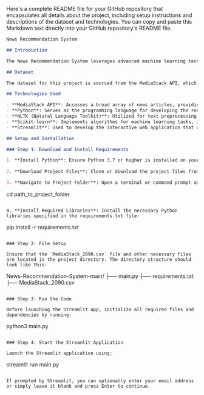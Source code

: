 Here's a complete README file for your GitHub repository that encapsulates all details about the project, including setup instructions and descriptions of the dataset and technologies. You can copy and paste this Markdown text directly into your GitHub repository's README file.

```markdown
News Recommendation System

## Introduction

The News Recommendation System leverages advanced machine learning techniques to deliver personalized news articles to users. Built using Python, the system integrates various tools and libraries to process and analyze news data effectively, aiming to enhance user engagement by catering to individual preferences.

## Dataset

The dataset for this project is sourced from the MediaStack API, which provides a diverse array of categorized news articles. This rich dataset enables the system to offer a wide range of news topics, ensuring relevance and personalization in the recommendations made.

## Technologies Used

- **MediaStack API**: Accesses a broad array of news articles, providing the raw data for our system.
- **Python**: Serves as the programming language for developing the recommender system.
- **NLTK (Natural Language Toolkit)**: Utilized for text preprocessing tasks such as tokenization, stopword removal, and lemmatization.
- **Scikit-learn**: Implements algorithms for machine learning tasks, including TF-IDF vectorization and Singular Value Decomposition (SVD).
- **Streamlit**: Used to develop the interactive web application that users interact with.

## Setup and Installation

### Step 1: Download and Install Requirements

1. **Install Python**: Ensure Python 3.7 or higher is installed on your machine. Visit [Python's official site](https://www.python.org/downloads/) for download and installation instructions.
   
2. **Download Project Files**: Clone or download the project files from the repository and extract them into a preferred folder.

3. **Navigate to Project Folder**: Open a terminal or command prompt and navigate to the project folder:
   ```
   cd path_to_project_folder
   ```

4. **Install Required Libraries**: Install the necessary Python libraries specified in the requirements.txt file:
   ```
   pip install -r requirements.txt
   ```

### Step 2: File Setup

Ensure that the `MediaStack_2090.csv` file and other necessary files are located in the project directory. The directory structure should look like this:

```
News-Recommendation-System-main/
├── main.py
├── requirements.txt
├── MediaStack_2090.csv
```

### Step 3: Run the Code

Before launching the Streamlit app, initialize all required files and dependencies by running:
```
python3 main.py
```

### Step 4: Start the Streamlit Application

Launch the Streamlit application using:
```
streamlit run main.py
```

If prompted by Streamlit, you can optionally enter your email address or simply leave it blank and press Enter to continue.

